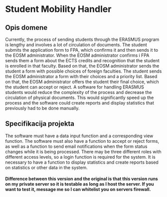 
# Student Mobility Handler
## Opis domene
Currently, the process of sending students through the ERASMUS program is lengthy and involves a lot of circulation of documents. The student submits the application form to FPA, which confirms it and then sends it to the EOSM administrator. When the EOSM administrator confirms i FPA sends them a form about the ECTS credits and recognition that the student is enrolled in that faculty. Based on that, the EOSM administrator sends the student a form with possible choices of foreign faculties. The student sends the EOSM administrator a form with their choices and a priority list. Based on that, the EOSM administrator offers the student their final choice, which the student can accept or reject.
A software for handling ERASMUS students would reduce the complexity of the process and decrease the circulation of physical documents. This would significantly speed up the process and the software could create reports and display statistics that previously had to be done manually.
## Specifikacija projekta
The software must have a data input function and a corresponding view function. The software must also have a function to accept or reject forms, as well as a function to send email notifications when the form status changes while it is being processed. There may be three different roles with different access levels, so a login function is required for the system. It is necessary to have a function to display statistics and create reports based on statistics or other data in the system.

#### Difference between this version and the original is that this version runs on my private server so it is testable as long as I host the server. If you want to test it, message me so I can whitelist you on servers firewall.
